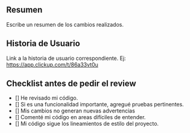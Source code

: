 ## Resumen

Escribe un resumen de los cambios realizados.

## Historia de Usuario

Link a la historia de usuario correspondiente. Ej: https://app.clickup.com/t/86a33vt0u

## Checklist antes de pedir el review

- [] He revisado mi código.
- [] Si es una funcionalidad importante, agregué pruebas pertinentes.
- [] Mis cambios no generan nuevas advertencias
- [] Comenté mi código en areas difíciles de entender.
- [] Mi código sigue los lineamientos de estilo del proyecto.
